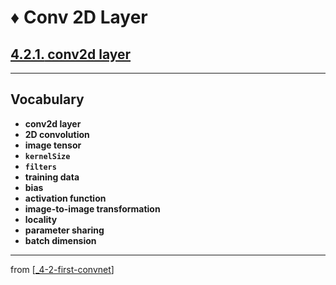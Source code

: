 # ♦️ Conv 2D Layer

## [**4.2.1.** conv2d layer](https://livebook.manning.com/book/deep-learning-with-javascript/chapter-4/29)

---

## **Vocabulary**

- **conv2d layer**
- **2D convolution**
- **image tensor**
- **`kernelSize`**
- **`filters`**
- **training data**
- **bias**
- **activation function**
- **image-to-image transformation**
- **locality**
- **parameter sharing**
- **batch dimension**

---

from [[_4-2-first-convnet]]

[//begin]: # "Autogenerated link references for markdown compatibility"
[_4-2-first-convnet]: _4-2-first-convnet.md "♦️ First ConvNet"
[//end]: # "Autogenerated link references"
